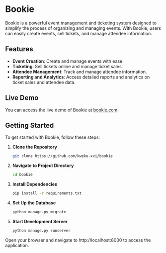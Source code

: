 # Bookie

Bookie is a powerful event management and ticketing system designed to simplify the process of organizing and managing events. With Bookie, users can easily create events, sell tickets, and manage attendee information.

## Features

- **Event Creation**: Create and manage events with ease.
- **Ticketing**: Sell tickets online and manage ticket sales.
- **Attendee Management**: Track and manage attendee information.
- **Reporting and Analytics**: Access detailed reports and analytics on ticket sales and attendee data.

## Live Demo

You can access the live demo of Bookie at [bookie.com](https://bookie-6j8m.onrender.com/).


## Getting Started

To get started with Bookie, follow these steps:

1. **Clone the Repository**

   ```bash
   git clone https://github.com/kweku-xvi/bookie

2. **Navigate to Project Directory**

   ```bash
   cd bookie

3. **Install Dependencies**

   ```bash
   pip install -r requirements.txt

4. **Set Up the Database**
    ```bash
    python manage.py migrate

5. **Start Development Server**
    ```bash
    python manage.py runserver

Open your browser and navigate to http://localhost:8000 to access the application.

